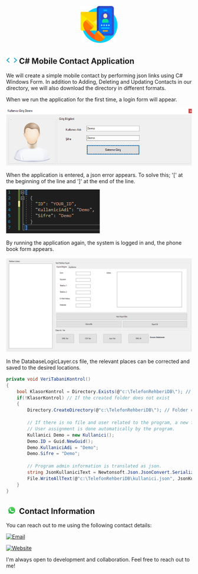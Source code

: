 <div align="center">
  <img src="img/icon.png" alt="" width="100" height="100">
</div>

## <img src="img/code.webp" width="30" style="margin-bottom: -5px;"> C# Mobile Contact Application

We will create a simple mobile contact by performing json links using C# Windows Form. In addition to Adding, Deleting and Updating Contacts in our directory, we will also download the directory in different formats.

When we run the application for the first time, a login form will appear.

![GitHub Logo](img/login.png)

When the application is entered, a json error appears. To solve this; '[' at the beginning of the line and ']' at the end of the line.

![GitHub Logo](img/solve.png)

By running the application again, the system is logged in and, the phone book form appears.

![GitHub Logo](img/telefonrehberi.png)

In the DatabaseLogicLayer.cs file, the relevant places can be corrected and saved to the desired locations.

```C#
private void VeriTabaniKontrol()
{
    bool KlasorKontrol = Directory.Exists(@"c:\TelefonRehberiDB\"); // Check if the folder exists
    if(!KlasorKontrol) // If the created folder does not exist
    {
        Directory.CreateDirectory(@"c:\TelefonRehberiDB\"); // Folder created.

        // If there is no file and user related to the program, a new file and
        // User assignment is done automatically by the program.
        Kullanici Demo = new Kullanici();
        Demo.ID = Guid.NewGuid();
        Demo.KullaniciAdi = "Demo";
        Demo.Sifre = "Demo";

        // Program admin information is translated as json.
        string JsonKullaniciText = Newtonsoft.Json.JsonConvert.SerializeObject(Demo);
        File.WriteAllText(@"c:\TelefonRehberiDB\kullanici.json", JsonKullaniciText);
    }
}
```

## <img src="img/whatsapp.gif" width="30" style="margin-bottom: -5px;"> Contact Information

You can reach out to me using the following contact details:

[![Email](https://img.shields.io/badge/Email-info%40sinanozcelik.com-brightgreen)](mailto:info@sinanozcelik.com)

[![Website](https://img.shields.io/badge/Website-sinanozcelik.com-blue)](https://sinanozcelik.com)

I'm always open to development and collaboration. Feel free to reach out to me!